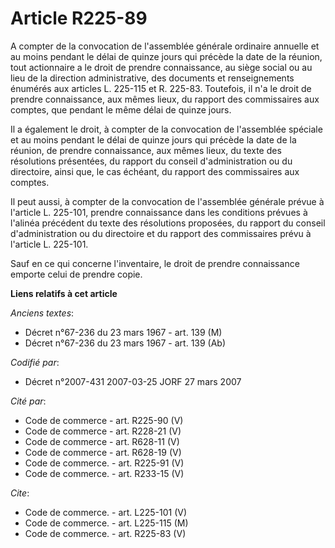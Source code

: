 # Article R225-89

A compter de la convocation de l'assemblée générale ordinaire annuelle et au moins pendant le délai de quinze jours qui
précède la date de la réunion, tout actionnaire a le droit de prendre connaissance, au siège social ou au lieu de la
direction administrative, des documents et renseignements énumérés aux articles L. 225-115 et R. 225-83. Toutefois, il n'a le
droit de prendre connaissance, aux mêmes lieux, du rapport des commissaires aux comptes, que pendant le même délai de quinze
jours.

Il a également le droit, à compter de la convocation de l'assemblée spéciale et au moins pendant le délai de quinze jours qui
précède la date de la réunion, de prendre connaissance, aux mêmes lieux, du texte des résolutions présentées, du rapport du
conseil d'administration ou du directoire, ainsi que, le cas échéant, du rapport des commissaires aux comptes.

Il peut aussi, à compter de la convocation de l'assemblée générale prévue à l'article L. 225-101, prendre connaissance dans
les conditions prévues à l'alinéa précédent du texte des résolutions proposées, du rapport du conseil d'administration ou du
directoire et du rapport des commissaires prévu à l'article L. 225-101.

Sauf en ce qui concerne l'inventaire, le droit de prendre connaissance emporte celui de prendre copie.

**Liens relatifs à cet article**

_Anciens textes_:

  - Décret n°67-236 du 23 mars 1967 - art. 139 (M)
  - Décret n°67-236 du 23 mars 1967 - art. 139 (Ab)

_Codifié par_:

  - Décret n°2007-431 2007-03-25 JORF 27 mars 2007

_Cité par_:

  - Code de commerce - art. R225-90 (V)
  - Code de commerce - art. R228-21 (V)
  - Code de commerce - art. R628-11 (V)
  - Code de commerce - art. R628-19 (V)
  - Code de commerce. - art. R225-91 (V)
  - Code de commerce. - art. R233-15 (V)

_Cite_:

  - Code de commerce. - art. L225-101 (V)
  - Code de commerce. - art. L225-115 (M)
  - Code de commerce. - art. R225-83 (V)

